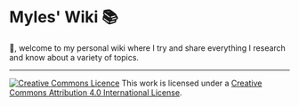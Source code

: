 # Myles' Wiki 📚

👋, welcome to my personal wiki where I try and share everything I research and know about a variety of topics.

---

[![](https://i.creativecommons.org/l/by/4.0/88x31.png "Creative Commons Licence")](https://wiki.mylesb.ca/meta/license.html "Creative Commons Attribution 4.0 International License")
This work is licensed under a [Creative Commons Attribution 4.0 International License](http://creativecommons.org/licenses/by/4.0/).
